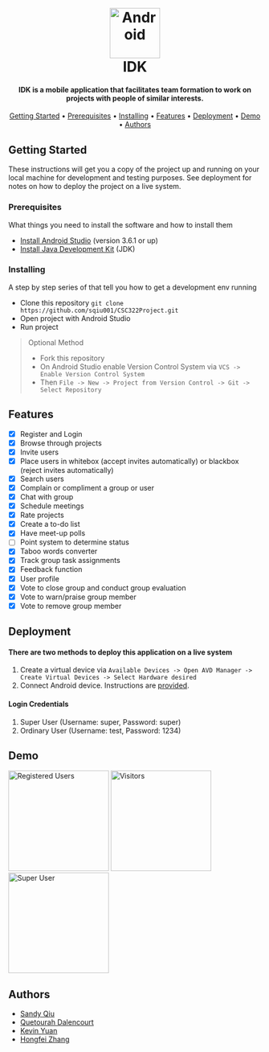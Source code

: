 <h1 align = "center"> 
  <br><a href="https://pixabay.com/users/ElisaRiva-1348268/?utm_source=link-attribution&amp;utm_medium=referral&amp;utm_campaign=image&amp;utm_content=1971128"><img src=https://cdn.pixabay.com/photo/2017/01/11/08/31/icon-1971128_1280.png alt="Android" width="100"></a></br>IDK </h1>
<h4 align = "center"> IDK is a mobile application that facilitates team formation to work on projects with people of similar interests. </h4> 
<p align="center">
  <a href="#Getting Started">Getting Started</a> •
  <a href="#Prerequisites">Prerequisites</a> •
  <a href="#Installing">Installing</a> •
  <a href="#Features">Features</a> •
  <a href="#Deployment">Deployment</a> •
  <a href="#Demo">Demo</a> •
  <a href="#Authors">Authors</a>
</p>

## Getting Started
These instructions will get you a copy of the project up and running on your local machine for development and testing purposes. 
See deployment for notes on how to deploy the project on a live system.
### Prerequisites
What things you need to install the software and how to install them
* [Install Android Studio](https://developer.android.com/studio) (version 3.6.1 or up)
* [Install Java Development Kit](https://www.oracle.com/java/technologies/javase-jdk14-downloads.html)  (JDK)
### Installing
A step by step series of that tell you how to get a development env running
* Clone this repository ```git clone https://github.com/sqiu001/CSC322Project.git```
* Open project with Android Studio
* Run project
> Optional Method
> * Fork this repository
> * On Android Studio enable Version Control System via ```VCS -> Enable Version Control System```
> * Then ```File -> New -> Project from Version Control -> Git -> Select Repository```
## Features
* [x] Register and Login
* [x] Browse through projects
* [x] Invite users
* [x] Place users in whitebox (accept invites automatically) or blackbox (reject invites automatically)
* [x] Search users 
* [x] Complain or compliment a group or user
* [x] Chat with group
* [x] Schedule meetings
* [x] Rate projects
* [x] Create a to-do list
* [x] Have meet-up polls
* [ ] Point system to determine status 
* [x] Taboo words converter
* [x] Track group task assignments
* [x] Feedback function
* [x] User profile 
* [x] Vote to close group and conduct group evaluation
* [x] Vote to warn/praise group member
* [x] Vote to remove group member
## Deployment
#### There are two methods to deploy this application on a live system
1. Create a virtual device via ```Available Devices -> Open AVD Manager -> Create Virtual Devices -> Select Hardware desired```
2. Connect Android device. Instructions are [provided](https://developer.android.com/studio/run/device).

#### Login Credentials
1. Super User (Username: super, Password: super)
2. Ordinary User (Username: test, Password: 1234)
## Demo
<img src="https://cdn.pixabay.com/photo/2017/12/03/20/29/android-2995824_1280.png" width="200" title="Registered Users"/> <img src="https://i.imgur.com/LD0dFtV.jpg" width="200" title="Visitors"/> <img src="https://i.imgur.com/aliWLUb.gif" width="200" title="Super User"/> 

## Authors
* [Sandy Qiu](https://github.com/sqiu001)
* [Quetourah Dalencourt](https://github.com/Quetourah)
* [Kevin Yuan](https://github.com/yuankevin123)
* [Hongfei Zhang](https://github.com/HFZ321)
